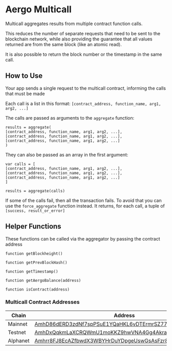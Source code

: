 # Aergo Multicall

Multicall aggregates results from multiple contract function calls.

This reduces the number of separate requests that need to be sent to the blockchain
network, while also providing the guarantee that all values returned are from the
same block (like an atomic read).

It is also possible to return the block number or the timestamp in the same call.


## How to Use

Your app sends a single request to the multicall contract, informing the calls
that must be made

Each call is a list in this format: `[contract_address, function_name, arg1, arg2, ...]`

The calls are passed as arguments to the `aggregate` function:

```
results = aggregate(
[contract_address, function_name, arg1, arg2, ...],
[contract_address, function_name, arg1, arg2, ...],
[contract_address, function_name, arg1, arg2, ...]
)
```

They can also be passed as an array in the first argument:

```
var calls = [
[contract_address, function_name, arg1, arg2, ...],
[contract_address, function_name, arg1, arg2, ...],
[contract_address, function_name, arg1, arg2, ...]
]

results = aggregate(calls)
```

If some of the calls fail, then all the transaction fails. To avoid that you
can use the `force_aggregate` function instead. It returns, for each call, a
tuple of `[success, result_or_error]`


## Helper Functions

These functions can be called via the aggregator by passing the contract address

```
function getBlockheight()

function getPrevBlockHash()

function getTimestamp()

function getAergoBalance(address)

function isContract(address)
```


### Multicall Contract Addresses

| Chain   | Address |
| ------- | ------- |
| Mainnet | [AmhD86dERD3zdNf7spPSuE1YQaHKL6vDTErmrSZ77WZ6Gjwhixoe](https://mainnet.aergoscan.io/account/AmhD86dERD3zdNf7spPSuE1YQaHKL6vDTErmrSZ77WZ6Gjwhixoe/?tab=interactive) |
| Testnet | [AmhDxQqkmLaXCRQWmU1moKKZ9hwVNA4Gg4Akra82pWuoaAFcpmnH](https://testnet.aergoscan.io/account/AmhDxQqkmLaXCRQWmU1moKKZ9hwVNA4Gg4Akra82pWuoaAFcpmnH/?tab=interactive) |
| Alphanet | [Amhrr8FJ8EcAZfbwdX3WBYHrDuYDpgeUswGsAsFzr83rtUjwRdpS](https://alpha.aergoscan.io/account/Amhrr8FJ8EcAZfbwdX3WBYHrDuYDpgeUswGsAsFzr83rtUjwRdpS/?tab=interactive) |
